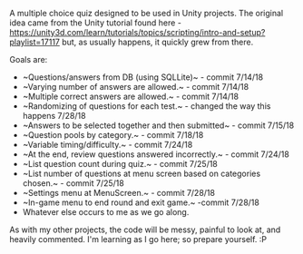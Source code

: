 A multiple choice quiz designed to be used in Unity projects.  The original idea came from the Unity tutorial found here - https://unity3d.com/learn/tutorials/topics/scripting/intro-and-setup?playlist=17117 but, as usually happens, it quickly grew from there.  

Goals are:

* ~Questions/answers from DB (using SQLLite)~ - commit 7/14/18 
* ~Varying number of answers are allowed.~  - commit 7/14/18
* ~Multiple correct answers are allowed.~  - commit 7/14/18
* ~Randomizing of questions for each test.~  - changed the way this happens 7/28/18
* ~Answers to be selected together and then submitted~ - commit 7/15/18
* ~Question pools by category.~ - commit 7/18/18  
* ~Variable timing/difficulty.~ - commit 7/24/18
* ~At the end, review questions answered incorrectly.~ - commit 7/24/18 
* ~List question count during quiz.~ - commit 7/25/18
* ~List number of questions at menu screen based on categories chosen.~ - commit 7/25/18
* ~Settings menu at MenuScreen.~ - commit 7/28/18
* ~In-game menu to end round and exit game.~ -commit 7/28/18 
* Whatever else occurs to me as we go along.  

As with my other projects, the code will be messy, painful to look at, and heavily commented.  I'm learning as I go here; so prepare yourself. :P
